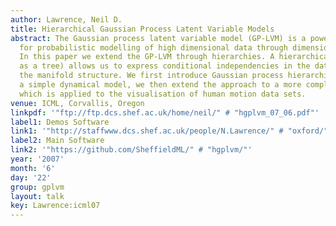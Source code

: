 ```yaml
---
author: Lawrence, Neil D.
title: Hierarchical Gaussian Process Latent Variable Models
abstract: The Gaussian process latent variable model (GP-LVM) is a powerful approach
  for probabilistic modelling of high dimensional data through dimensional reduction.
  In this paper we extend the GP-LVM through hierarchies. A hierarchical model (such
  as a tree) allows us to express conditional independencies in the data as well as
  the manifold structure. We first introduce Gaussian process hierarchies through
  a simple dynamical model, we then extend the approach to a more complex hierarchy
  which is applied to the visualisation of human motion data sets.
venue: ICML, Corvallis, Oregon
linkpdf: '"ftp://ftp.dcs.shef.ac.uk/home/neil/" # "hgplvm_07_06.pdf"'
label1: Demos Software
link1: '"http://staffwww.dcs.shef.ac.uk/people/N.Lawrence/" # "oxford/"'
label2: Main Software
link2: '"https://github.com/SheffieldML/" # "hgplvm/"'
year: '2007'
month: '6'
day: '22'
group: gplvm
layout: talk
key: Lawrence:icml07
---
```

